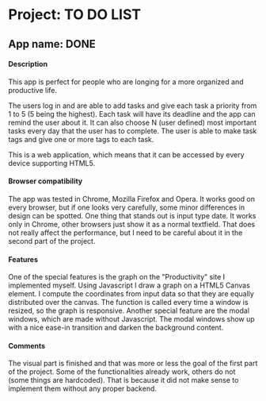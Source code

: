 # Project: TO DO LIST
## App name: DONE

#### Description
This app is perfect for people who are longing for a more organized and productive life.

The users log in and are able to add tasks and give each task a priority from 1 to 5 (5 being the highest). Each task will have its deadline and the app can remind the user about it. It can also choose N (user defined) most important tasks every day that the user has to complete. The user is able to make task tags and give one or more tags to each task.

This is a web application, which means that it can be accessed by every device supporting HTML5.

#### Browser compatibility
The app was tested in Chrome, Mozilla Firefox and Opera. It works good on every browser, but if one looks very carefully, some minor differences in design can be spotted. One thing that stands out is input type date. It works only in Chrome, other browsers just show it as a normal textfield. That does not really affect the performance, but I need to be careful about it in the second part of the project.

#### Features
One of the special features is the graph on the "Productivity" site I implemented myself. Using Javascript I draw a graph on a HTML5 Canvas element. I compute the coordinates from input data so that they are equally distributed over the canvas. The function is called every time a window is resized, so the graph is responsive.
Another special feature are the modal windows, which are made without Javascript. The modal windows show up with a nice ease-in transition and darken the background content.

#### Comments
The visual part is finished and that was more or less the goal of the first part of the project. Some of the functionalities already work, others do not (some things are hardcoded). That is because it did not make sense to implement them without any proper backend. 